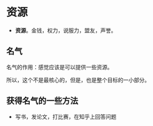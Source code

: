 # 资源


  - **资源**。金钱，权力，说服力，盟友，声誉。


## 名气

名气的作用：感觉应该是可以提供一些资源。


所以，这个不是最核心的，但是，也是整个目标的一小部分。



## 获得名气的一些方法

- 写书，发论文，打比赛，在知乎上回答问题
